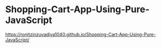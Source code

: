 # Shopping-Cart-App-Using-Pure-JavaScript
 
https://ronitzinzuvadiya1040.github.io/Shopping-Cart-App-Using-Pure-JavaScript/
